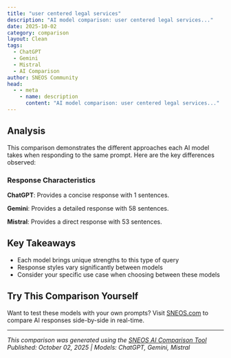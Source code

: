 ```yaml
---
title: "user centered legal services"
description: "AI model comparison: user centered legal services..."
date: 2025-10-02
category: comparison
layout: Clean
tags:
  - ChatGPT
  - Gemini
  - Mistral
  - AI Comparison
author: SNEOS Community
head:
  - - meta
    - name: description
      content: "AI model comparison: user centered legal services..."
---
```


<ChatComparison
  title="user centered legal services"
  prompt="user centered legal services"
  :responses='{
    "ChatGPT": "User-centered legal services focus on designing and delivering legal assistance with the needs and experiences of the clients in mind. This approach is increasingly important as the legal industry seeks to improve access to justice, enhance client satisfaction, and streamline legal processes. Here are some key aspects of user-centered legal services:\n\n1. **Understanding Client Needs**: Legal services should begin with a deep understanding of the client’s needs, circumstances, and goals. This may involve conducting interviews, surveys, or observational studies to gather insights into what clients are looking for in legal support.\n\n2. **Clear Communication**: Legal jargon can be complex and intimidating. User-centered services emphasize the importance of clear, plain language in communication, including contracts, advice, and documentation.\n\n3. **Accessibility**: Making legal services accessible means that they should be available to a diverse range of clients, including those with different backgrounds, languages, and abilities. This may involve providing services in multiple languages, ensuring physical accessibility, and offering services online.\n\n4. **Technology Integration**: Leveraging technology can enhance user-centered legal services. This includes the use of client portals, online legal resources, and automated document generation to streamline the client experience and make legal information more easily accessible.\n\n5. **Responsive Design**: The user experience (UX) design of legal services—whether through websites, apps, or physical offices—should be intuitive and user-friendly, allowing clients to navigate the services easily and find the information they need.\n\n6. **Feedback Mechanisms**: Implementing regular feedback mechanisms helps legal professionals understand how their services are perceived and where there may be room for improvement. This feedback can come through surveys, reviews, or follow-ups after service completion.\n\n7. **Holistic Approach**: Understanding that legal issues often intersect with other life challenges (e.g., financial, social, emotional) is crucial. A holistic approach may involve referring clients to additional support services, such as counseling or financial advice.\n\n8. **Collaboration and Team-Based Services**: Collaborating with other professionals—such as social workers, financial advisors, and mental health professionals—can provide clients with comprehensive support, addressing their needs from multiple angles.\n\n9. **Pro Bono and Affordable Services**: User-centered legal services should also consider affordability and provide options for pro bono and sliding scale services to cater to low-income clients or those who cannot afford traditional legal fees.\n\n10. **Continuous Improvement**: This approach requires ongoing assessment and adaptation to ensure that legal services remain relevant and user-friendly in response to changing client needs and societal trends.\n\nBy focusing on these key principles, legal services can become more effective, empathetic, and aligned with the actual experiences and expectations of those they aim to serve.",
    "Gemini": "User-centered legal services focus on designing and delivering legal services that are tailored to the needs, understanding, and experiences of the people they are intended to serve \u2013 the clients. This approach prioritizes the client\u0027s perspective and seeks to make legal processes more accessible, transparent, and effective.\n\nHere\u0027s a breakdown of key aspects of user-centered legal services:\n\n**Core Principles:**\n\n*   **Empathy and Understanding:** Lawyers and legal professionals strive to understand their clients\u0027 lives, circumstances, challenges, and goals. This goes beyond just knowing the legal problem; it\u0027s about understanding the human context.\n*   **Accessibility and Clarity:** Legal information and processes are made clear, simple, and easy to understand. This often involves avoiding jargon, using plain language, and offering information in multiple formats (e.g., written, visual, audio).\n*   **Transparency and Communication:** Clients are kept informed at every stage of their case, with clear explanations of the options available, potential outcomes, and associated costs. Open and honest communication is crucial.\n*   **Empowerment and Control:** Clients are empowered to participate in the decision-making process and have control over the direction of their case.  Their preferences and priorities are respected and incorporated into the legal strategy.\n*   **Focus on Outcomes, Not Just Legalities:** User-centered legal services aim to achieve the best possible outcome for the client, considering their individual needs and circumstances.  This may involve exploring non-legal solutions or alternative dispute resolution methods.\n*   **Iterative Improvement:** User-centered practices involve gathering feedback from clients and using it to continuously improve the services offered.\n\n**Key Elements and Practices:**\n\n*   **Client Intake and Needs Assessment:**\n    *   Go beyond basic legal information gathering to understand the client\u0027s broader situation (financial, emotional, social).\n    *   Use empathetic questioning techniques.\n    *   Identify the client\u0027s goals and priorities.\n*   **Communication and Information Design:**\n    *   Use plain language and avoid legal jargon.\n    *   Provide information in accessible formats (e.g., large print, audio, video).\n    *   Use visual aids (e.g., diagrams, flowcharts) to explain complex processes.\n    *   Regular updates on case progress.\n*   **Service Design and Delivery:**\n    *   Offer flexible appointment options (e.g., online, phone, evening appointments).\n    *   Create a welcoming and comfortable environment (both physical and virtual).\n    *   Provide clear and transparent pricing information.\n    *   Offer unbundled legal services (where clients can choose which specific tasks they need help with).\n*   **Technology and Innovation:**\n    *   Utilize technology to improve accessibility and efficiency (e.g., online portals, chatbots, document automation).\n    *   Design online forms and resources that are easy to use and understand.\n    *   Use data analytics to identify areas for improvement in service delivery.\n*   **Client Feedback and Evaluation:**\n    *   Regularly solicit feedback from clients through surveys, interviews, and focus groups.\n    *   Actively use client feedback to improve services and processes.\n    *   Monitor client satisfaction and identify areas for concern.\n\n**Benefits of User-Centered Legal Services:**\n\n*   **Increased Client Satisfaction:** Clients feel heard, understood, and valued, leading to greater satisfaction with the legal services they receive.\n*   **Improved Client Outcomes:**  When legal strategies are aligned with clients\u0027 needs and goals, outcomes are more likely to be positive.\n*   **Enhanced Trust and Confidence:** Clear communication, transparency, and client empowerment build trust and confidence in the legal system.\n*   **Greater Access to Justice:** By making legal services more accessible and understandable, user-centered approaches can help to bridge the justice gap.\n*   **Improved Efficiency and Effectiveness:** Streamlined processes and clear communication can lead to more efficient and effective legal services.\n*   **Stronger Client-Lawyer Relationships:**  Empathy and collaboration foster stronger and more positive relationships between lawyers and their clients.\n\n**Examples of User-Centered Legal Services in Practice:**\n\n*   **Simplified Court Forms:** Creating court forms that use plain language and are easy for self-represented litigants to understand.\n*   **Online Legal Information Portals:** Developing websites that provide free legal information and resources in an accessible format.\n*   **Legal Aid Clinics with a Holistic Approach:** Offering legal services alongside other support services, such as social work or financial counseling.\n*   **Mobile Legal Clinics:** Providing legal services in communities that lack easy access to traditional legal services.\n*   **Mediation and Collaborative Law:** Using alternative dispute resolution methods that focus on collaboration and problem-solving.\n\n**Challenges:**\n\n*   **Resistance to Change:**  Some lawyers and legal professionals may be resistant to adopting new approaches.\n*   **Cost and Resources:** Implementing user-centered practices can require investment in training, technology, and process improvements.\n*   **Complexity of the Law:**  Simplifying complex legal concepts while maintaining accuracy can be challenging.\n*   **Reaching Underserved Populations:**  Ensuring that user-centered legal services are accessible to all, regardless of their background or circumstances, can be difficult.\n*   **Measuring Impact:**  Demonstrating the impact of user-centered legal services can be challenging, as outcomes are often multifaceted and difficult to quantify.\n\n**In conclusion, user-centered legal services represent a fundamental shift in the way legal professionals approach their work, putting the client at the heart of the legal process.  By prioritizing empathy, accessibility, transparency, and empowerment, user-centered approaches can lead to more effective, equitable, and satisfying legal outcomes.**\n",
    "Mistral": "User-centered legal services focus on designing and delivering legal assistance in a way that prioritizes the needs, preferences, and experiences of the clients. This approach aims to make legal services more accessible, understandable, and effective for the people who use them. Here are some key principles and strategies for implementing user-centered legal services:\n\n### Key Principles\n\n1. **Empathy and Understanding**:\n   - **Client Perspective**: Understand the client\u0027s situation, needs, and goals.\n   - **Emotional Support**: Recognize and address the emotional aspects of legal issues.\n\n2. **Accessibility**:\n   - **Language**: Use plain language to explain legal concepts and processes.\n   - **Technology**: Utilize technology to make services more accessible (e.g., online forms, virtual consultations).\n\n3. **Transparency**:\n   - **Clear Communication**: Provide clear and timely information about the legal process, costs, and outcomes.\n   - **Feedback Loops**: Create mechanisms for clients to provide feedback and suggestions.\n\n4. **Efficiency**:\n   - **Streamlined Processes**: Simplify and streamline legal procedures to reduce client burden.\n   - **Timely Responses**: Ensure prompt responses to client inquiries and needs.\n\n5. **Inclusivity**:\n   - **Diverse Needs**: Consider the diverse needs of different client groups (e.g., language barriers, disabilities).\n   - **Cultural Sensitivity**: Be sensitive to cultural differences and tailor services accordingly.\n\n### Strategies for Implementation\n\n1. **Client Journey Mapping**:\n   - **Identify Touchpoints**: Map out all the points where clients interact with the legal service.\n   - **Analyze Experiences**: Understand the client\u0027s experience at each touchpoint and identify areas for improvement.\n\n2. **User Research**:\n   - **Surveys and Interviews**: Conduct surveys and interviews to gather insights from clients.\n   - **Observations**: Observe how clients interact with the service to identify pain points.\n\n3. **Prototyping and Testing**:\n   - **Pilot Programs**: Develop and test new approaches or tools with a small group of clients.\n   - **Iterative Improvement**: Continuously refine services based on client feedback and data.\n\n4. **Technology Integration**:\n   - **Digital Tools**: Use digital tools to enhance accessibility (e.g., online portals, chatbots).\n   - **Data Analytics**: Utilize data analytics to track client satisfaction and service effectiveness.\n\n5. **Training and Development**:\n   - **Staff Training**: Train legal professionals in user-centered design principles and client communication.\n   - **Continuous Learning**: Foster a culture of continuous learning and improvement.\n\n6. **Collaboration and Partnerships**:\n   - **Interdisciplinary Teams**: Collaborate with professionals from other fields (e.g., social workers, psychologists) to provide holistic support.\n   - **Community Engagement**: Engage with community organizations to better understand and serve client needs.\n\n### Examples of User-Centered Legal Services\n\n1. **Legal Aid Clinics**:\n   - **Walk-In Services**: Provide walk-in services for immediate legal advice.\n   - **Community Outreach**: Conduct outreach programs in underserved communities.\n\n2. **Online Legal Platforms**:\n   - **Self-Help Tools**: Offer self-help tools and resources for common legal issues.\n   - **Virtual Consultations**: Provide virtual consultations to make legal advice more accessible.\n\n3. **Pro Bono Programs**:\n   - **Volunteer Lawyers**: Connect clients with volunteer lawyers for free legal assistance.\n   - **Community Legal Education**: Offer educational workshops and seminars to empower clients.\n\nBy adopting a user-centered approach, legal service providers can create more effective, efficient, and satisfying experiences for their clients, ultimately improving access to justice."
  }'
  published-date="03:10"
/>

## Analysis

This comparison demonstrates the different approaches each AI model takes when responding to the same prompt. Here are the key differences observed:

### Response Characteristics

**ChatGPT**: Provides a concise response with 1 sentences. 

**Gemini**: Provides a detailed response with 58 sentences. 

**Mistral**: Provides a direct response with 53 sentences. 

## Key Takeaways

- Each model brings unique strengths to this type of query
- Response styles vary significantly between models
- Consider your specific use case when choosing between these models

## Try This Comparison Yourself

Want to test these models with your own prompts? Visit [SNEOS.com](https://sneos.com) to compare AI responses side-by-side in real-time.

---

*This comparison was generated using the [SNEOS AI Comparison Tool](https://sneos.com)*
*Published: October 02, 2025 | Models: ChatGPT, Gemini, Mistral*
